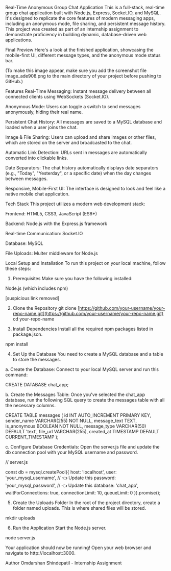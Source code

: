 Real-Time Anonymous Group Chat Application
This is a full-stack, real-time group chat application built with Node.js, Express, Socket.IO, and MySQL. It's designed to replicate the core features of modern messaging apps, including an anonymous mode, file sharing, and persistent message history. This project was created as part of an internship assignment to demonstrate proficiency in building dynamic, database-driven web applications.

Final Preview
Here's a look at the finished application, showcasing the mobile-first UI, different message types, and the anonymous mode status bar.

(To make this image appear, make sure you add the screenshot file image_ade908.png to the main directory of your project before pushing to GitHub.)

Features
Real-Time Messaging: Instant message delivery between all connected clients using WebSockets (Socket.IO).

Anonymous Mode: Users can toggle a switch to send messages anonymously, hiding their real name.

Persistent Chat History: All messages are saved to a MySQL database and loaded when a user joins the chat.

Image & File Sharing: Users can upload and share images or other files, which are stored on the server and broadcasted to the chat.

Automatic Link Detection: URLs sent in messages are automatically converted into clickable links.

Date Separators: The chat history automatically displays date separators (e.g., "Today", "Yesterday", or a specific date) when the day changes between messages.

Responsive, Mobile-First UI: The interface is designed to look and feel like a native mobile chat application.

Tech Stack
This project utilizes a modern web development stack:

Frontend: HTML5, CSS3, JavaScript (ES6+)

Backend: Node.js with the Express.js framework

Real-time Communication: Socket.IO

Database: MySQL

File Uploads: Multer middleware for Node.js

Local Setup and Installation
To run this project on your local machine, follow these steps:

1. Prerequisites
Make sure you have the following installed:

Node.js (which includes npm)

[suspicious link removed]

2. Clone the Repository
git clone [https://github.com/your-username/your-repo-name.git](https://github.com/your-username/your-repo-name.git)
cd your-repo-name

3. Install Dependencies
Install all the required npm packages listed in package.json.

npm install

4. Set Up the Database
You need to create a MySQL database and a table to store the messages.

a. Create the Database:
Connect to your local MySQL server and run this command:

CREATE DATABASE chat_app;

b. Create the Messages Table:
Once you've selected the chat_app database, run the following SQL query to create the messages table with all the necessary columns.

CREATE TABLE messages (
    id INT AUTO_INCREMENT PRIMARY KEY,
    sender_name VARCHAR(255) NOT NULL,
    message_text TEXT,
    is_anonymous BOOLEAN NOT NULL,
    message_type VARCHAR(50) DEFAULT 'text',
    file_url VARCHAR(255),
    created_at TIMESTAMP DEFAULT CURRENT_TIMESTAMP
);

c. Configure Database Credentials:
Open the server.js file and update the db connection pool with your MySQL username and password.

// server.js

const db = mysql.createPool({
    host: 'localhost',
    user: 'your_mysql_username', // 👈 Update this
    password: 'your_mysql_password', // 👈 Update this
    database: 'chat_app', 
    waitForConnections: true,
    connectionLimit: 10,
    queueLimit: 0
}).promise();

5. Create the Uploads Folder
In the root of the project directory, create a folder named uploads. This is where shared files will be stored.

mkdir uploads

6. Run the Application
Start the Node.js server.

node server.js

Your application should now be running! Open your web browser and navigate to http://localhost:3000.

Author
Omdarshan Shindepatil - Internship Assignment 
